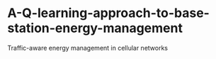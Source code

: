 # A-Q-learning-approach-to-base-station-energy-management
Traffic-aware energy management in cellular networks
